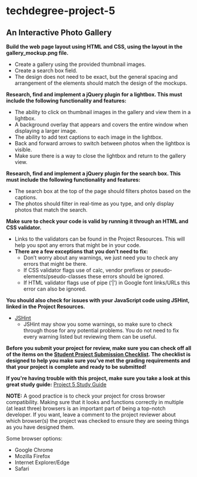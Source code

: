 # techdegree-project-5
## An Interactive Photo Gallery

**Build the web page layout using HTML and CSS, using the layout in the gallery_mockup.png file.**
* Create a gallery using the provided thumbnail images.
* Create a search box field.
* The design does not need to be exact, but the general spacing and arrangement of the elements should match the design of the mockups.

**Research, find and implement a jQuery plugin for a lightbox. This must include the following functionality and features:**
* The ability to click on thumbnail images in the gallery and view them in a lightbox.
* A background overlay that appears and covers the entire window when displaying a larger image.
* The ability to add text captions to each image in the lightbox.
* Back and forward arrows to switch between photos when the lightbox is visible.
* Make sure there is a way to close the lightbox and return to the gallery view.

**Research, find and implement a jQuery plugin for the search box. This must include the following functionality and features:**
* The search box at the top of the page should filters photos based on the captions.
* The photos should filter in real-time as you type, and only display photos that match the search.

**Make sure to check your code is valid by running it through an HTML and CSS validator.**
* Links to the validators can be found in the Project Resources. This will help you spot any errors that might be in your code.
* **There are a few exceptions that you don’t need to fix:**
  * Don’t worry about any warnings, we just need you to check any errors that might be there.
  * If CSS validator flags use of calc, vendor prefixes or pseudo-elements/pseudo-classes these errors should be ignored.
  * If HTML validator flags use of pipe (‘|’) in Google font links/URLs this error can also be ignored.

**You should also check for issues with your JavaScript code using JSHint, linked in the Project Resources.**
* [JSHint](http://jshint.com/)
  * JSHint may show you some warnings, so make sure to check through those for any potential problems. You do not need to fix every warning listed but reviewing them can be useful.

**Before you submit your project for review, make sure you can check off all of the items on the [Student Project Submission Checklist](http://treehouse-techdegree.s3.amazonaws.com/Student-Project-Submission-Checklist.pdf). The checklist is designed to help you make sure you’ve met the grading requirements and that your project is complete and ready to be submitted!**

**If you're having trouble with this project, make sure you take a look at this great study guide:**
[Project 5 Study Guide](https://drive.google.com/file/d/123uM-vnEMAt5_lCLe7oTnvUMHxcaeFmv/view?usp=sharing)

**NOTE:** A good practice is to check your project for cross browser compatibility. Making sure that it looks and functions correctly in multiple (at least three) browsers is an important part of being a top-notch developer. If you want, leave a comment to the project reviewer about which browser(s) the project was checked to ensure they are seeing things as you have designed them.

Some browser options:
* Google Chrome
* Mozilla Firefox
* Internet Explorer/Edge
* Safari